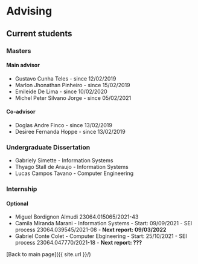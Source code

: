 # Advising


## Current students

### Masters

#### Main advisor

- Gustavo Cunha Teles	- since 12/02/2019
- Marlon Jhonathan Pinheiro	- since  15/02/2019
- Emileide De Lima	- since 10/02/2020
- Michel Peter Silvano Jorge - since 05/02/2021

#### Co-advisor

- Doglas Andre Finco - since 13/02/2019
- Desiree Fernanda Hoppe	- since 13/02/2019


### Undergraduate Dissertation

- Gabriely Simette - Information Systems
- Thyago Stall de Araujo - Information Systems
- Lucas Campos Tavano - Computer Engineering 

### Internship

#### Optional

- Miguel Bordignon Almudi 23064.015065/2021-43
- Camila Miranda Marani - Information Systems - Start: 09/09/2021 - SEI process 23064.039545/2021-08 - **Next report: 09/03/2022**
- Gabriel Conte Colet - Computer Ebgineering  - Start: 25/10/2021 - SEI process 23064.047770/2021-18 - **Next report: ???**

[Back to main page]({{ site.url }}/)


